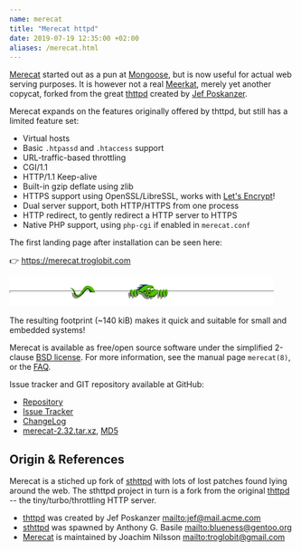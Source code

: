 ```yaml
---
name: merecat
title: "Merecat httpd"
date: 2019-07-19 12:35:00 +02:00
aliases: /merecat.html
---
```

[Merecat][] started out as a pun at [Mongoose][], but is now useful for
actual web serving purposes.  It is however not a real [Meerkat][],
merely yet another copycat, forked from the great [thttpd][] created by
[Jef&nbsp;Poskanzer](http://www.acme.com).

Merecat expands on the features originally offered by thttpd, but still
has a limited feature set:

- Virtual hosts
- Basic `.htpassd` and `.htaccess` support
- URL-traffic-based throttling
- CGI/1.1
- HTTP/1.1 Keep-alive
- Built-in gzip deflate using zlib
- HTTPS support using OpenSSL/LibreSSL, works with [Let's Encrypt][]!
- Dual server support, both HTTP/HTTPS from one process
- HTTP redirect, to gently redirect a HTTP server to HTTPS
- Native PHP support, using `php-cgi` if enabled in `merecat.conf`

The first landing page after installation can be seen here:

:point_right: <https://merecat.troglobit.com>

<img class="center noborder" src="/images/peeking.gif" />

The resulting footprint (~140 kiB) makes it quick and suitable for small
and embedded systems!

Merecat is available as free/open source software under the simplified
2-clause [BSD license][license].  For more information, see the manual
page `merecat(8)`, or the [FAQ][].

Issue tracker and GIT repository available at GitHub:

   * [Repository](http://github.com/troglobit/merecat)
   * [Issue Tracker](http://github.com/troglobit/merecat/issues)
   * [ChangeLog](https://github.com/troglobit/merecat/blob/master/ChangeLog.md)
   * [merecat-2.32.tar.xz](ftp://ftp.troglobit.com/merecat/merecat-2.32.tar.xz),
     [MD5](ftp://ftp.troglobit.com/merecat/merecat-2.32.tar.xz.md5)


Origin & References
-------------------

Merecat is a stiched up fork of [sthttpd][] with lots of lost patches
found lying around the web.  The sthttpd project in turn is a fork from
the original [thttpd][] -- the tiny/turbo/throttling HTTP server.

* [thttpd][] was created by Jef Poskanzer <mailto:jef@mail.acme.com>
* [sthttpd][] was spawned by Anthony G. Basile <mailto:blueness@gentoo.org>
* [Merecat][] is maintained by Joachim Nilsson <mailto:troglobit@gmail.com>

[Merecat]:       https://merecat.troglobit.com
[Meerkat]:       https://en.wikipedia.org/wiki/Meerkat
[license]:       https://github.com/troglobit/merecat/blob/master/LICENSE
[Mongoose]:      https://github.com/cesanta/mongoose
[Let's Encrypt]: https://letsencrypt.org/
[FAQ]:           http://halplant.com:2001/server/thttpd_FAQ.html
[thttpd]:        http://www.acme.com/software/thttpd/
[sthttpd]:       https://github.com/blueness/sthttpd/
[License]:       https://en.wikipedia.org/wiki/BSD_licenses
